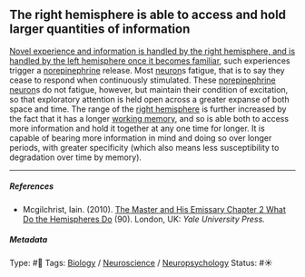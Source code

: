 ## The right hemisphere is able to access and hold larger quantities of information

[Novel experience and information is handled by the right hemisphere, and is handled by the left hemisphere once it becomes familiar](Novel%20experience%20and%20information%20is%20handled%20by%20the%20right%20hemisphere,%20and%20is%20handled%20by%20the%20left%20hemisphere%20once%20it%20becomes%20familiar.md), such experiences trigger a [norepinephrine](Norepinephrine.md) release. Most [neuron](Neuron.md)s fatigue, that is to say they cease to respond when continuously stimulated. These [norepinephrine](Norepinephrine.md) [neuron](Neuron.md)s do not fatigue, however, but maintain their condition of excitation, so that exploratory attention is held open across a greater expanse of both space and time. The range of the [right hemisphere](Right%20hemisphere.md) is further increased by the fact that it has a longer [working memory](Working%20memory.md), and so is able both to access more information and hold it together at any one time for longer. It is capable of bearing more information in mind and doing so over longer periods, with greater specificity (which also means less susceptibility to degradation over time by memory).

---

##### References

* Mcgilchrist, Iain. (2010). [The Master and His Emissary Chapter 2 What Do the Hemispheres Do](The%20Master%20and%20His%20Emissary%20Chapter%202%20What%20Do%20the%20Hemispheres%20Do.md) (90). London, UK: *Yale University Press.*

##### Metadata

Type: #🔴 
Tags: [Biology]() / [Neuroscience](Neuroscience.md) / [Neuropsychology](Neuropsychology.md) 
Status: #☀️ 
